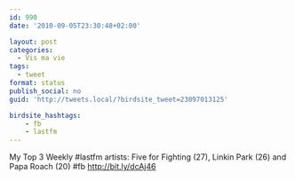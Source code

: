 ```yaml
---
id: 990
date: '2010-09-05T23:30:48+02:00'

layout: post
categories:
  - Vis ma vie
tags:
  - tweet
format: status
publish_social: no
guid: 'http://tweets.local/?birdsite_tweet=23097013125'

birdsite_hashtags:
    - fb
    - lastfm
---
```


My Top 3 Weekly #lastfm artists: Five for Fighting (27), Linkin Park (26) and Papa Roach (20) #fb http://bit.ly/dcAj46